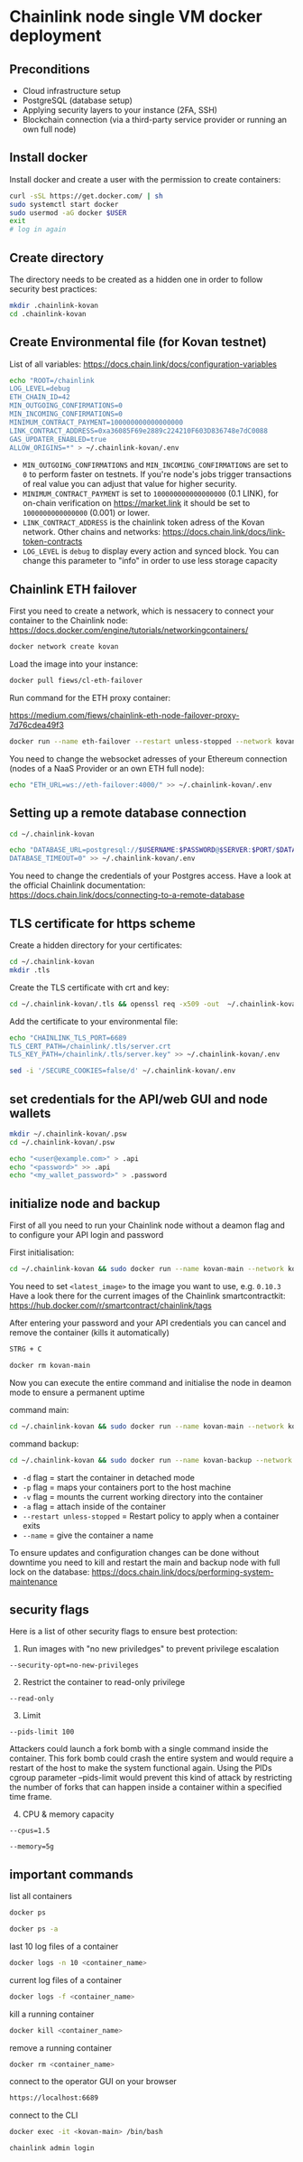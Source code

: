 # Chainlink node single VM docker deployment
## Preconditions
- Cloud infrastructure setup
- PostgreSQL (database setup)
- Applying security layers to your instance (2FA, SSH)
- Blockchain connection (via a third-party service provider or running an own full node)
## Install docker

Install docker and create a user with the permission to create containers:

```bash
curl -sSL https://get.docker.com/ | sh
sudo systemctl start docker
sudo usermod -aG docker $USER
exit
# log in again
```
## Create directory
The directory needs to be created as a hidden one in order to follow security best practices:

```bash
mkdir .chainlink-kovan
cd .chainlink-kovan
```

## Create Environmental file (for Kovan testnet)
List of all variables: https://docs.chain.link/docs/configuration-variables
```bash
echo "ROOT=/chainlink
LOG_LEVEL=debug
ETH_CHAIN_ID=42
MIN_OUTGOING_CONFIRMATIONS=0
MIN_INCOMING_CONFIRMATIONS=0
MINIMUM_CONTRACT_PAYMENT=100000000000000000
LINK_CONTRACT_ADDRESS=0xa36085F69e2889c224210F603D836748e7dC0088
GAS_UPDATER_ENABLED=true
ALLOW_ORIGINS=*" > ~/.chainlink-kovan/.env
````
- `MIN_OUTGOING_CONFIRMATIONS` and `MIN_INCOMING_CONFIRMATIONS` are set to `0` to perform faster on testnets. If you're node's jobs trigger transactions of real value you can adjust that value for higher security.
- `MINIMUM_CONTRACT_PAYMENT` is set to `100000000000000000` (0.1 LINK), for on-chain verification on https://market.link it should be set to `1000000000000000` (0.001) or lower.
- `LINK_CONTRACT_ADDRESS` is the chainlink token adress of the Kovan network. Other chains and networks: https://docs.chain.link/docs/link-token-contracts
- `LOG_LEVEL` is `debug` to display every action and synced block. You can change this parameter to "info" in order to use less storage capacity
## Chainlink ETH failover
First you need to create a network, which is nessacery to connect your container to the Chainlink node:
https://docs.docker.com/engine/tutorials/networkingcontainers/
```bash 
docker network create kovan
```
Load the image into your instance:
```bash
docker pull fiews/cl-eth-failover
```
Run command for the ETH proxy container:

https://medium.com/fiews/chainlink-eth-node-failover-proxy-7d76cdea49f3
```bash
docker run --name eth-failover --restart unless-stopped --network kovan fiews/cl-eth-failover wss://cl-ropsten.fiews.io/v1/myApiKey ws://localhost:8546/
```
You need to change the websocket adresses of your Ethereum connection (nodes of a NaaS Provider or an own ETH full node):
```bash
echo "ETH_URL=ws://eth-failover:4000/" >> ~/.chainlink-kovan/.env
```
## Setting up a remote database connection
```bash
cd ~/.chainlink-kovan
```
```bash
echo "DATABASE_URL=postgresql://$USERNAME:$PASSWORD@$SERVER:$PORT/$DATABASE
DATABASE_TIMEOUT=0" >> ~/.chainlink-kovan/.env
```
You need to change the credentials of your Postgres access. Have a look at the official Chainlink documentation: 
https://docs.chain.link/docs/connecting-to-a-remote-database
## TLS certificate for https scheme
Create a hidden directory for your certificates:
```bash
cd ~/.chainlink-kovan
mkdir .tls
```
Create the TLS certificate with crt and key:
```bash
cd ~/.chainlink-kovan/.tls && openssl req -x509 -out  ~/.chainlink-kovan/.tls/server.crt  -keyout ~/.chainlink-kovan/.tls/server.key -newkey rsa:2048 -nodes -sha256 -days 365 -subj '/CN=localhost' -extensions EXT -config <( printf "[dn]\nCN=localhost\n[req]\ndistinguished_name = dn\n[EXT]\nsubjectAltName=DNS:localhost\nkeyUsage=digitalSignature\nextendedKeyUsage=serverAuth")
```

Add the certificate to your environmental file:
```bash
echo "CHAINLINK_TLS_PORT=6689
TLS_CERT_PATH=/chainlink/.tls/server.crt
TLS_KEY_PATH=/chainlink/.tls/server.key" >> ~/.chainlink-kovan/.env
```
```bash
sed -i '/SECURE_COOKIES=false/d' ~/.chainlink-kovan/.env
```
## set credentials for the API/web GUI and node wallets
```bash
mkdir ~/.chainlink-kovan/.psw
cd ~/.chainlink-kovan/.psw
```
```bash
echo "<user@example.com>" > .api
echo "<password>" >> .api
echo "<my_wallet_password>" > .password
```
## initialize node and backup
First of all you need to run your Chainlink node without a deamon flag and to configure your API login and password

First initialisation:
```bash
cd ~/.chainlink-kovan && sudo docker run --name kovan-main --network kovan -p 6689:6689 -v ~/.chainlink-kovan:/chainlink -it --env-file=.env smartcontract/chainlink:<latest_image> local n
```
You need to set `<latest_image>` to the image you want to use, e.g. `0.10.3` Have a look there for the current images of the Chainlink smartcontractkit: https://hub.docker.com/r/smartcontract/chainlink/tags

After entering your password and your API credentials you can cancel and remove the container (kills it automatically)
```bash
STRG + C
```
```bash
docker rm kovan-main
```
Now you can execute the entire command and initialise the node in deamon mode to ensure a permanent uptime

command main:
```bash
cd ~/.chainlink-kovan && sudo docker run --name kovan-main --network kovan --restart unless-stopped -d -p 6689:6689 -v ~/.chainlink-kovan:/chainlink -it --env-file=.env smartcontract/chainlink:<latest_image> local n -p /chainlink/.psw/.password -a /chainlink/.psw/.api 
```
 
command backup:
 ```bash
cd ~/.chainlink-kovan && sudo docker run --name kovan-backup --network kovan --restart unless-stopped -d -p 6689:6689 -v ~/.chainlink-kovan:/chainlink -it --env-file=.env smartcontract/chainlink:<latest_image> local n -p /chainlink/.psw/.password -a /chainlink/.psw/.api 
 ```
 
 - `-d` flag = start the container in detached mode
 - `-p` flag = maps your containers port to the host machine
 - `-v` flag = mounts the current working directory into the container
 - `-a` flag = attach inside of the container
 - `--restart unless-stopped` = Restart policy to apply when a container exits
 - `--name` = give the container a name
 
 To ensure updates and configuration changes can be done without downtime you need to kill and restart the main and backup node with full lock on the database: https://docs.chain.link/docs/performing-system-maintenance
 ## security flags ##
 Here is a list of other security flags to ensure best protection:
 1) Run images with "no new priviledges" to prevent privilege escalation
 
 `--security-opt=no-new-privileges`
 
2) Restrict the container to read-only privilege

 `--read-only`
 
3) Limit
 
 `--pids-limit 100`
 
 Attackers could launch a fork bomb with a single command inside the container. This fork bomb could crash the entire system and would require a restart of the host to make the system functional again. Using the PIDs cgroup parameter –pids-limit would prevent this kind of attack by restricting the number of forks that can happen inside a container within a specified time frame.

4) CPU & memory capacity 
 
 `--cpus=1.5`

 `--memory=5g`
 
 ## important commands ##
 list all containers
 ```bash
 docker ps
 ```
 ```bash
 docker ps -a
 ```
 last 10 log files of a container
 ```bash
 docker logs -n 10 <container_name>
 ```
 current log files of a container
 ```bash
 docker logs -f <container_name>
 ```
 kill a running container
 ```bash
 docker kill <container_name>
 ```
 remove a running container
 ```bash
 docker rm <container_name>
 ```
 connect to the operator GUI on your browser
 ```bash
 https://localhost:6689
 ```
 connect to the CLI
 ```bash
 docker exec -it <kovan-main> /bin/bash
 ```
 ```bash
 chainlink admin login
 ```
